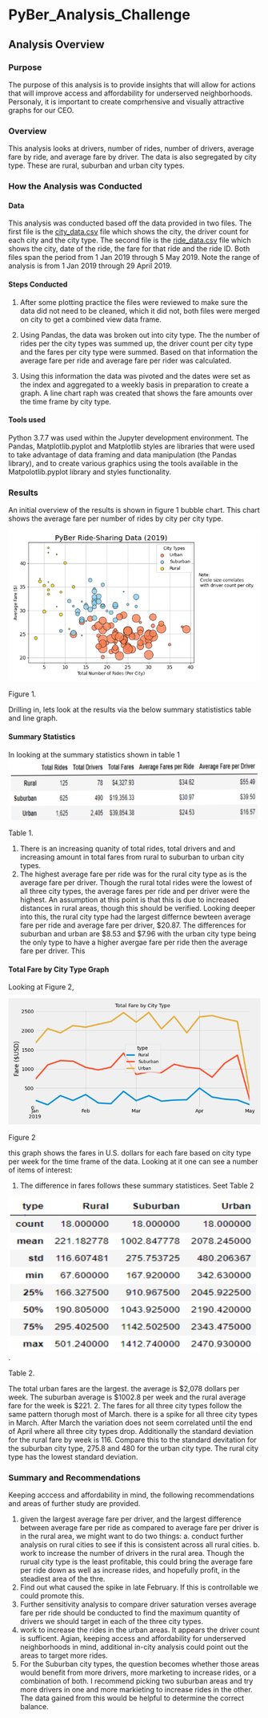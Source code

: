 # PyBer_Analysis_Challenge

## Analysis Overview

### Purpose
The purpose of this analysis is to provide insights that will allow for actions that will improve access and affordability for underserved neighborhoods. Personaly,
it is important to create comprhensive and visually attractive graphs for our CEO.

### Overview
This analysis looks at drivers, number of rides, number of drivers, average fare by ride, and average fare by driver. The data is also segregated by city type. These are rural, suburban and urban city types.

### How the Analysis was Conducted
#### Data
This analysis was conducted based off the data provided in two files. The first file is the [city_data.csv](Resources/city_data.csv) file which shows the city, the driver count for each city and the city type.
The second file is the [ride_data.csv](Resources/ride_data.csv) file which shows the city, date of the ride, the fare for that ride and the ride ID. Both files span the period from 1 Jan 2019 through 5 May 2019. Note the range of analysis is from 1 Jan 2019 through 29 April 2019.

#### Steps Conducted
1. After some plotting practice the files were reviewed to make sure the data did not need to be cleaned, which it did not, both files were merged on city to get a combined view data frame.

2. Using Pandas, the data was broken out into city type. The the number of rides per the city types was summed up, the driver count per city type and the fares per city type were
summed. Based on that information the average fare per ride and average fare per rider was calculated.  
3. Using this information the data was pivoted and the dates were set as the index and aggregated to a weekly basis in preparation to create a graph. A line chart raph was created that shows the fare amounts over the time frame by city type.
#### Tools used
Python 3.7.7 was used within the Jupyter development environment. The Pandas, Matplotlib.pyplot and Matplotlib styles are libraries that were used to take advantage of data framing
 and data manipulation (the Pandas library), and to create various graphics using the tools available in the Matpolotlib.pyplot library and styles functionality.  

### Results
An initial overview of the results is shown in figure 1 bubble chart. This chart shows the average fare per number of rides by city per city type.

![](analysis/PyBer_bubble_chart.png)

Figure 1.

Drilling in, lets look at the results via the below summary statististics table and line graph.
#### Summary Statistics
In looking at the summary statistics shown in table 1 ![](analysis/PyBer_summary_statistics.png)

Table 1.

1. There is an increasing quanity of total rides, total drivers and and increasing amount in total fares from rural to suburban to urban city types.
2. The highest average fare per ride was for the rural city type as is the average fare per driver. Though the rural total rides were the lowest of all three city types, the average fares per ride and per driver were the highest.
An assumption at this point is that this is due to increased distances in rural areas, though this should be verified.
Looking deeper into this, the rural city type had the largest differnce bewteen average fare per ride and average fare per driver, $20.87. The differences for suburban and urban are $8.53 and $7.96
with the urban city type being the only type to have a higher avergae fare per ride then the average fare per driver. This 

#### Total Fare by City Type Graph
Looking at Figure 2,

![](./analysis/PyBer_fare_summary.png)

Figure 2

this graph shows the fares in U.S. dollars for each fare  based on city type per week for the time frame of the data. Looking at it one can see a number of items of interest:
1. The difference in fares follows these summary statistices. Seet Table 2

![](analysis/PyBer_other_statistics.png).

Table 2.

The total urban fares are the largest. the average is $2,078 dollars per week. The suburban average is $1002.8 per week and the rural average fare for the week is $221.
2. The fares for all three city types follow the same pattern thorugh most of March. there is a spike for all three city types in March. After March the variation does not seem correlated until the end of April where all three city types drop.
Additionally the standard deviation for the rural fare by week is 116. Compare this to the standard devitation for the suburban city type, 275.8 and 480 for the urban city type. The rural city type has the lowest standard deviation.

### Summary and Recommendations
Keeping acccess and affordability in mind, the following recommendations and areas of further study are provided.
1. given the largest average fare per driver, and the largest difference between average fare per ride as compared to average fare per driver is in the rural area, we might want to do two things:
a. conduct further analysis on rural cities to see if this is consistent across all rural cities.
b. work to increase the number of drivers in the rural area.
Though the rurual city type is the least profitable, this could bring the average fare per ride down as well as increase rides, and hopefully profit, in the steadiest area of the thre.
2. Find out what caused the spike in late February. If this is controllable we could promote this.
3. Further sensitivity analysis to compare driver saturation verses average fare per ride should be conducted to find the maximum quantity of drivers we should target in each of the three city types.
4. work to increase the rides in the urban areas. It appears the driver count is sufficent. Agian, keeping access and affordability for underserved neighborhoods in mind, additional in-city analysis could point out the areas to target more rides.
5. For the Suburban city types, the question becomes whether those areas would benefit from more drivers, more marketing to increase rides, or a combination of both. I recommend picking two suburban areas and
try more drivers in one and more markieting to increase rides in the other. The data gained from this would be helpful to determine the correct balance.
